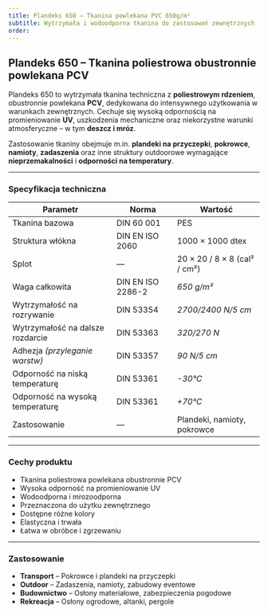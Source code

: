 ```yaml
---
title: Plandeks 650 – Tkanina powlekana PVC 650g/m²
subtitle: Wytrzymała i wodoodporna tkanina do zastosowań zewnętrznych
order:
---
```


## **Plandeks 650 – Tkanina poliestrowa obustronnie powlekana PCV**

Plandeks 650 to wytrzymała tkanina techniczna z **poliestrowym rdzeniem**, obustronnie powlekana **PCV**, dedykowana do intensywnego użytkowania w warunkach zewnętrznych. Cechuje się wysoką odpornością na promieniowanie **UV**, uszkodzenia mechaniczne oraz niekorzystne warunki atmosferyczne – w tym **deszcz i mróz**.

Zastosowanie tkaniny obejmuje m.in. **plandeki na przyczepki**, **pokrowce**, **namioty**, **zadaszenia** oraz inne struktury outdoorowe wymagające **nieprzemakalności** i **odporności na temperatury**.

---

### **Specyfikacja techniczna**

| **Parametr**                        | **Norma**             | **Wartość**                  |
|-------------------------------------|------------------------|------------------------------|
| Tkanina bazowa                      | DIN 60 001             | PES                          |
| Struktura włókna                    | DIN EN ISO 2060        | 1000 × 1000 dtex             |
| Splot                                | —                      | 20 × 20 / 8 × 8 (cal² / cm²) |
| Waga całkowita                      | DIN EN ISO 2286-2      | *650 g/m²*                   |
| Wytrzymałość na rozrywanie          | DIN 53354              | *2700/2400 N/5 cm*           |
| Wytrzymałość na dalsze rozdarcie    | DIN 53363              | *320/270 N*                  |
| Adhezja *(przyleganie warstw)*      | DIN 53357              | *90 N/5 cm*                  |
| Odporność na niską temperaturę      | DIN 53361              | *-30°C*                      |
| Odporność na wysoką temperaturę     | DIN 53361              | *+70°C*                      |
| Zastosowanie                        | —                      | Plandeki, namioty, pokrowce  |

---

### **Cechy produktu**
- Tkanina poliestrowa powlekana obustronnie PCV  
- Wysoka odporność na promieniowanie UV  
- Wodoodporna i mrozoodporna  
- Przeznaczona do użytku zewnętrznego  
- Dostępne różne kolory  
- Elastyczna i trwała  
- Łatwa w obróbce i zgrzewaniu  

---

### **Zastosowanie**
- **Transport** – Pokrowce i plandeki na przyczepki  
- **Outdoor** – Zadaszenia, namioty, zabudowy eventowe  
- **Budownictwo** – Osłony materiałowe, zabezpieczenia pogodowe  
- **Rekreacja** – Osłony ogrodowe, altanki, pergole  